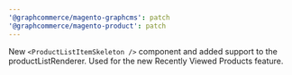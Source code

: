 ```yaml
---
'@graphcommerce/magento-graphcms': patch
'@graphcommerce/magento-product': patch
---
```


New `<ProductListItemSkeleton />` component and added support to the productListRenderer. Used for the new Recently Viewed Products feature.
